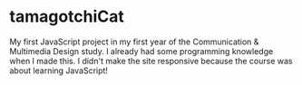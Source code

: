 # tamagotchiCat
My first JavaScript project in my first year of the Communication &amp; Multimedia Design study.  I already had some programming knowledge when I made this. 
I didn't make the site responsive because the course was about learning JavaScript!
